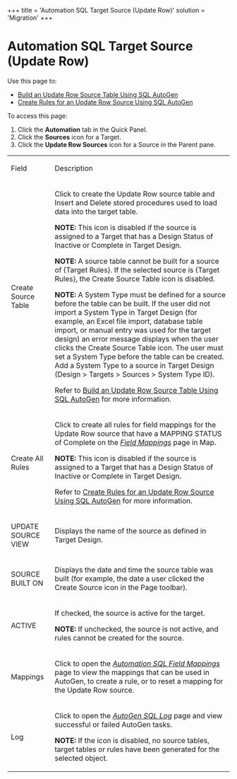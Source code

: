 +++
title = 'Automation SQL Target Source (Update Row)'
solution = 'Migration'
+++

# Automation SQL Target Source (Update Row)

<div class="use">

Use this page to:

  - [Build an Update Row Source Table Using SQL
    AutoGen](../Use_Cases/Build_an_Update_Row_Source_Table)
  - [Create Rules for an Update Row Source Using SQL
    AutoGen](../Use_Cases/Create_Rules_for_an_Update_Row_Source)

</div>

To access this page:

1.  Click the **Automation** tab in the Quick Panel.
2.  Click the **Sources** icon for a Target.
3.  Click the <span style="font-weight: bold;">Update Row Sources</span>
    icon for a Source in the Parent pane.

<table>
<tbody>
<tr class="odd">
<td><p>Field</p></td>
<td><p>Description</p></td>
</tr>
<tr class="even">
<td><p>Create Source Table</p></td>
<td><p>Click to create the Update Row source table and Insert and Delete stored procedures used to load data into the target table.</p>
<p><strong>NOTE:</strong> This icon is disabled if the source is assigned to a Target that has a Design Status of Inactive or Complete in Target Design.</p>
<p><strong>NOTE:</strong> A source table cannot be built for a source of {Target Rules}. If the selected source is {Target Rules}, the Create Source Table icon is disabled.</p>
<p><strong>NOTE:</strong> A System Type must be defined for a source before the table can be built. If the user did not import a System Type in Target Design (for example, an Excel file import, database table import, or manual entry was used for the target design) an error message displays when the user clicks the Create Source Table icon. The user must set a System Type before the table can be created. Add a System Type to a source in Target Design (Design &gt; Targets &gt; Sources &gt; System Type ID).</p>
<p>Refer to <a href="../Use_Cases/Build_an_Update_Row_Source_Table">Build an Update Row Source Table Using SQL AutoGen</a> for more information.</p></td>
</tr>
<tr class="odd">
<td><p>Create All Rules</p></td>
<td><p>Click to create all rules for field mappings for the Update Row source that have a MAPPING STATUS of Complete on the <em><a href="../../Map/Page_Desc/Field_Mappings_H">Field Mappings</a></em> page in Map. </p>
<p><strong>NOTE:</strong> This icon is disabled if the source is assigned to a Target that has a Design Status of Inactive or Complete in Target Design.</p>
<p>Refer to <a href="../Use_Cases/Create_Rules_for_an_Update_Row_Source">Create Rules for an Update Row Source Using SQL AutoGen</a> for more information.</p></td>
</tr>
<tr class="even">
<td><p>UPDATE SOURCE VIEW</p></td>
<td><p>Displays the name of the source as defined in Target Design.</p></td>
</tr>
<tr class="odd">
<td><p>SOURCE BUILT ON</p></td>
<td><p>Displays the date and time the source table was built (for example, the date a user clicked the Create Source icon in the Page toolbar).</p></td>
</tr>
<tr class="even">
<td><p>ACTIVE</p></td>
<td><p>If checked, the source is active for the target.</p>
<p><strong>NOTE:</strong> If unchecked, the source is not active, and rules cannot be created for the source.</p></td>
</tr>
<tr class="odd">
<td><p>Mappings</p></td>
<td><p>Click to open the <em><a href="Automation_SQL_Field_Mappings_H">Automation SQL Field Mappings</a></em> page to view the mappings that can be used in AutoGen, to create a rule, or to reset a mapping for the Update Row source.</p></td>
</tr>
<tr class="even">
<td><p>Log</p></td>
<td><p>Click to open the <em><a href="AutoGen_SQL_Log">AutoGen SQL Log</a></em> page and view successful or failed AutoGen tasks.</p>
<p><strong>NOTE:</strong> If the icon is disabled, no source tables, target tables or rules have been generated for the selected object.</p></td>
</tr>
</tbody>
</table>
